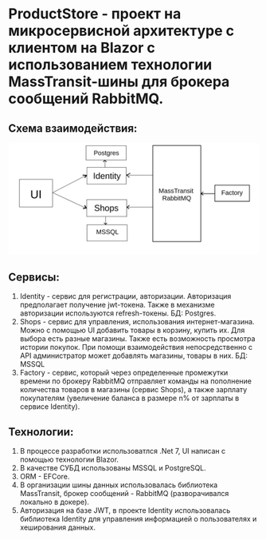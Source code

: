 # ProductStore - проект на микросервисной архитектуре с клиентом на Blazor с использованием  технологии MassTransit-шины для брокера сообщений RabbitMQ.

## Схема взаимодействия:
![alt text](https://github.com/sanokkk/productstore/blob/master/scheme%20(1).png)

## Сервисы:
1. Identity - сервис для регистрации, авторизации. Авторизация предполагает получение jwt-токена. Также в механизме авторизации используются refresh-токены. БД: Postgres.
2. Shops - сервис для управления, использования интернет-магазина. Можно с помощью UI добавить товары в корзину, купить их. Для выбора есть разные магазины. Также есть возможность просмотра истории покупок. При помощи взаимодействия непосредственно с API администратор может добавлять магазины, товары в них. БД: MSSQL
3. Factory - сервис, который через определенные промежутки времени по брокеру RabbitMQ отправляет команды на пополнение количества товаров в магазины (сервис Shops), а также зарплату покупателям (увеличение баланса в размере n% от зарплаты в сервисе Identity).

## Технологии:
1. В процессе разработки использоватлся .Net 7, UI написан с помощью технологии Blazor.
2. В качестве СУБД использованы MSSQL и PostgreSQL.
3. ORM - EFCore.
4. В организации шины данных использовалась библиотека MassTransit, брокер сообщений - RabbitMQ (разворачивался локально в докере).
5. Авторизация на базе JWT, в проекте Identity использовалась библиотека Identity для управления информацией о пользователях и хеширования данных.
   
